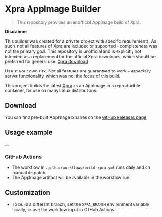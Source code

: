 # Xpra AppImage Builder

> This repository provides an unofficial AppImage build of Xpra.

**Disclaimer**

This builder was created for a private project with specific requirements. As such, not all features of Xpra are included or supported - completeness was not the primary goal. This repository is unofficial and is explicitly not intended as a replacement for the official Xpra downloads, which should be preferred for general use:
[Xpra download](https://github.com/Xpra-org/xpra/wiki/Download#-for-rpm-distributions)

Use at your own risk. Not all features are guaranteed to work - especially server functionality, which was not the focus of this build.

This project builds the latest [Xpra](https://github.com/Xpra-org/xpra) as an AppImage in a reproducible container, for use on many Linux distributions.

## Download

You can find pre-built AppImage binaries on the [GitHub Releases page](https://github.com/c0xc/xpra-appimage-builder/releases).

## Usage example

...

### GitHub Actions

- The workflow in `.github/workflows/build-xpra.yml` runs daily and on manual dispatch.
- The AppImage artifact will be available in the workflow run.

## Customization

- To build a different branch, set the `XPRA_BRANCH` environment variable locally, or use the workflow input in GitHub Actions.


